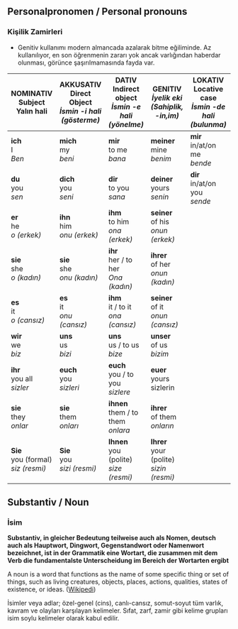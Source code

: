## Personalpronomen / Personal pronouns
### Kişilik Zamirleri

 - Genitiv kullanımı modern almancada azalarak bitme eğiliminde. Az kullanılıyor, en son öğrenmenin zararı yok ancak varlığından haberdar olunması, görünce şaşırılmamasında fayda var.

NOMINATIV<br>Subject<br>**Yalın hali** | AKKUSATIV<br>Direct Object<br>_İsmin -i hali (gösterme)_ | DATIV<br>Indirect object<br>_İsmin -e hali (yönelme)_ | GENITIV<br>_İyelik eki<br>(Sahiplik, -in,im)_ | LOKATIV<br>Locative case<br>_İsmin -de hali (bulunma)_ | ABLATIV<br>Ablative case<br>İsmin -den hali (ayrılma)
--- | --- | --- | --- | --- | ---
**ich**<br>I<br>_Ben_ | **mich**<br>my<br>_beni_ | **mir**<br>to me<br>_bana_ | **meiner**<br>mine<br>_benim_ | **mir**<br>in/at/on me<br>_bende_ | **X**<br>from me<br>_benden_
**du**<br>you<br>_sen_ | **dich**<br>you<br>_seni_ | **dir**<br>to you<br>_sana_ | **deiner**<br>yours<br>_senin_ | **dir**<br>in/at/on you<br>_sende_ | **X**<br>from you<br>_senden_
**er**<br>he<br>_o (erkek)_ | **ihn**<br>him<br>_onu (erkek)_ | **ihm**<br>to him<br>_ona (erkek)_ | **seiner**<br>of his<br>_onun (erkek)_
**sie**<br>she<br>_o (kadın)_ | **sie**<br>she<br>_onu (kadın)_ | **ihr**<br>her / to her<br>_Ona (kadın)_ | **ihrer**<br>of her<br>_onun (kadın)_
**es**<br>it<br>_o (cansız)_ | **es**<br>it<br>_onu (cansız)_ | **ihm**<br>it / to it<br>_ona (cansız)_ | **seiner**<br>of it<br>_onun (cansız)_
**wir**<br>we<br>_biz_ | **uns**<br>us<br>_bizi_ | **uns**<br>us / to us<br>_bize_ | **unser**<br>of us<br>_bizim_
**ihr**<br>you all<br>_sizler_ | **euch**<br>you<br>_sizleri_ | **euch**<br>you / to you<br>_sizlere_ | **euer**<br>yours<br>sizlerin
**sie**<br>they<br>_onlar_ | **sie**<br>them<br>_onları_ | **ihnen**<br>them / to them<br>_onlara_ | **ihrer**<br>of them<br>_onların_
**Sie**<br>you (formal)<br>_siz (resmi)_ | **Sie**<br>you<br>_sizi (resmi)_ | **Ihnen**<br>you (polite)<br>_size (resmi)_ | **Ihrer**<br>your (polite)<br>_sizin (resmi)_

## Substantiv / Noun
### İsim


**Substantiv, in gleicher Bedeutung teilweise auch als Nomen, deutsch auch als Hauptwort, Dingwort, Gegenstandwort oder Namenwort bezeichnet, ist in der Grammatik eine Wortart, die zusammen mit dem Verb die fundamentalste Unterscheidung im Bereich der Wortarten ergibt**

A noun is a word that functions as the name of some specific thing or set of things, such as living creatures, objects, places, actions, qualities, states of existence, or ideas. ([Wikipedi](https://tr.wikipedia.org/wiki/%C4%B0sim))

İsimler veya adlar; özel-genel (cins), canlı-cansız, somut-soyut tüm varlık, kavram ve olayları karşılayan kelimeler. Sıfat, zarf, zamir gibi kelime grupları isim soylu kelimeler olarak kabul edilir.